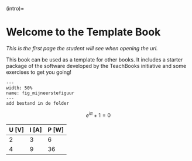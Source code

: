 (intro)=
# Welcome to the Template Book

_This is the first page the student will see when opening the url._

This book can be used as a template for other books. It includes a starter package of the software developed by the TeachBooks initiative and some exercises to get you going!

``` {figure} figures/volkswagen-golf-background.jpg
---
width: 50%
name: fig_mijneerstefiguur
---
add bestand in de folder
``` 
$$ e^{i\pi} + 1 =0 $$

|U [V]|I [A]|P [W]|
|---|---|---|
|2|3|6|
|4|9|36|
